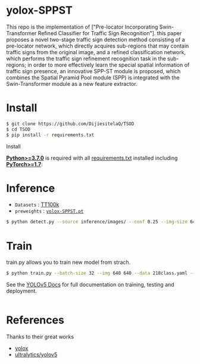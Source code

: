 # yolox-SPPST
This repo is the implementation of ["Pre-locator Incorporating Swin-Transformer Refined Classifier for Traffic Sign Recognition"].
this paper proposes a novel two-stage traffic sign detection method consisting of a pre-locator network, which directly acquires sub-regions that may contain traffic signs from the original image, and a refined classification network, which performs the traffic sign refinement recognition task in the sub-regions; in order to more effectively learn the special spatial information of traffic sign presence, an innovative SPP-ST module is proposed, which combines the Spatial Pyramid Pool module (SPP) is integrated with the Swin-Transformer module as a new feature extractor.

# Install
```bash
$ git clone https://github.com/DijiesitelaQ/TSOD
$ cd TSOD
$ pip install -r requirements.txt
```
<summary>Install</summary>

[**Python>=3.7.0**](https://www.python.org/) is required with all
[requirements.txt](https://github.com/ultralytics/yolov5/blob/master/requirements.txt) installed including
[**PyTorch>=1.7**](https://pytorch.org/get-started/locally/):
<!-- $ sudo apt update && apt install -y libgl1-mesa-glx libsm6 libxext6 libxrender-dev -->
# Inference

* `Datasets` : [TT100k](http://cg.cs.tsinghua.edu.cn/traffic-sign/)
* `preweights` : [`yolox-SPPST.pt`](https://github.com/DijiesitelaQ/TSOD/weights/yolox-sppst.pt)


```bash
$ python detect.py --source inference/images/ --conf 0.25 --img-size 640 

```
# Train
train.py allows you to train new model from strach.
```bash
$ python train.py --batch-size 32 --img 640 640 --data 218class.yaml --cfg yolox-sppst.yaml --weights weights/yolox-sppst.pt --device 0  --hyp hyp.scratch.yolox --epochs 300

```
See the [YOLOv5 Docs](https://docs.ultralytics.com) for full documentation on training, testing and deployment.
```
```

# References
Thanks to their great works
* [yolox](https://github.com/Megvii-BaseDetection/YOLOX)
* [ultralytics/yolov5](https://github.com/ultralytics/yolov5)
